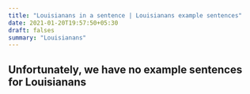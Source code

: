 ```yaml
---
title: "Louisianans in a sentence | Louisianans example sentences"
date: 2021-01-20T19:57:50+05:30
draft: falses
summary: "Louisianans"
---
```

## Unfortunately, we have no example sentences for Louisianans                 
